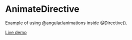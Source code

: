 # AnimateDirective

Example of using @angular/animations inside @Directive().

[Live demo](https://stackblitz.com/github/zetsnotdead/ng-programmatic-animation-construction)